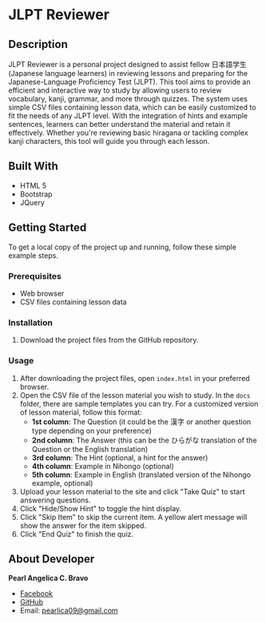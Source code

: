 # JLPT Reviewer

## Description

JLPT Reviewer is a personal project designed to assist fellow 日本語学生 (Japanese language learners) in reviewing lessons and preparing for the Japanese-Language Proficiency Test (JLPT). This tool aims to provide an efficient and interactive way to study by allowing users to review vocabulary, kanji, grammar, and more through quizzes. The system uses simple CSV files containing lesson data, which can be easily customized to fit the needs of any JLPT level. With the integration of hints and example sentences, learners can better understand the material and retain it effectively. Whether you're reviewing basic hiragana or tackling complex kanji characters, this tool will guide you through each lesson.

## Built With
- HTML 5
- Bootstrap
- JQuery

## Getting Started

To get a local copy of the project up and running, follow these simple example steps.

### Prerequisites
- Web browser
- CSV files containing lesson data

### Installation
1. Download the project files from the GitHub repository.

### Usage
1. After downloading the project files, open `index.html` in your preferred browser.
2. Open the CSV file of the lesson material you wish to study. In the `docs` folder, there are sample templates you can try. For a customized version of lesson material, follow this format:
    - **1st column**: The Question (it could be the 漢字 or another question type depending on your preference)
    - **2nd column**: The Answer (this can be the ひらがな translation of the Question or the English translation)
    - **3rd column**: The Hint (optional, a hint for the answer)
    - **4th column**: Example in Nihongo (optional)
    - **5th column**: Example in English (translated version of the Nihongo example, optional)
3. Upload your lesson material to the site and click "Take Quiz" to start answering questions.
4. Click "Hide/Show Hint" to toggle the hint display.
5. Click "Skip Item" to skip the current item. A yellow alert message will show the answer for the item skipped.
6. Click "End Quiz" to finish the quiz.

## About Developer

**Pearl Angelica C. Bravo**  
- [Facebook](https://www.facebook.com/pearlica/)  
- [GitHub](https://github.com/pearl-bravo)  
- Email: [pearlica09@gmail.com](mailto:pearlica09@gmail.com)
